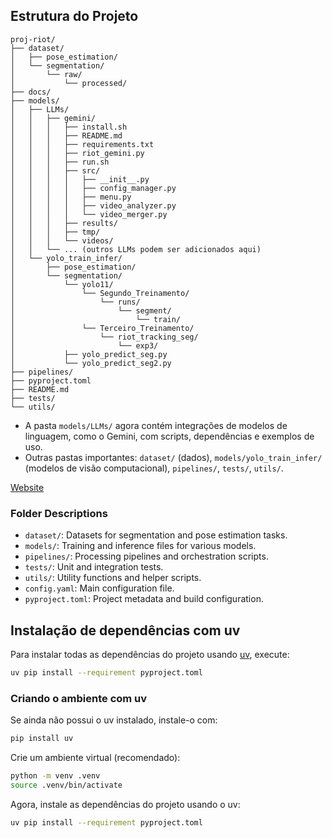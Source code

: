 ## Estrutura do Projeto

```
proj-riot/
├── dataset/
│   ├── pose_estimation/
│   └── segmentation/
│       └── raw/
│           └── processed/
├── docs/
├── models/
│   ├── LLMs/
│   │   ├── gemini/
│   │   │   ├── install.sh
│   │   │   ├── README.md
│   │   │   ├── requirements.txt
│   │   │   ├── riot_gemini.py
│   │   │   ├── run.sh
│   │   │   ├── src/
│   │   │   │   ├── __init__.py
│   │   │   │   ├── config_manager.py
│   │   │   │   ├── menu.py
│   │   │   │   ├── video_analyzer.py
│   │   │   │   └── video_merger.py
│   │   │   ├── results/
│   │   │   ├── tmp/
│   │   │   └── videos/
│   │   └── ... (outros LLMs podem ser adicionados aqui)
│   └── yolo_train_infer/
│       ├── pose_estimation/
│       └── segmentation/
│           └── yolo11/
│               └── Segundo_Treinamento/
│                   └── runs/
│                       └── segment/
│                           └── train/
│               └── Terceiro_Treinamento/
│                   └── riot_tracking_seg/
│                       └── exp3/
│           ├── yolo_predict_seg.py
│           └── yolo_predict_seg2.py
├── pipelines/
├── pyproject.toml
├── README.md
├── tests/
└── utils/
```

- A pasta `models/LLMs/` agora contém integrações de modelos de linguagem, como o Gemini, com scripts, dependências e exemplos de uso.
- Outras pastas importantes: `dataset/` (dados), `models/yolo_train_infer/` (modelos de visão computacional), `pipelines/`, `tests/`, `utils/`.

[Website](https://r-iot.ufrn.br/)

### Folder Descriptions

* `dataset/`: Datasets for segmentation and pose estimation tasks.
* `models/`: Training and inference files for various models.
* `pipelines/`: Processing pipelines and orchestration scripts.
* `tests/`: Unit and integration tests.
* `utils/`: Utility functions and helper scripts.
* `config.yaml`: Main configuration file.
* `pyproject.toml`: Project metadata and build configuration.

## Instalação de dependências com uv

Para instalar todas as dependências do projeto usando [uv](https://github.com/astral-sh/uv), execute:

```sh
uv pip install --requirement pyproject.toml
```

### Criando o ambiente com uv

Se ainda não possui o uv instalado, instale-o com:

```sh
pip install uv
```

Crie um ambiente virtual (recomendado):

```sh
python -m venv .venv
source .venv/bin/activate
```

Agora, instale as dependências do projeto usando o uv:

```sh
uv pip install --requirement pyproject.toml
```

